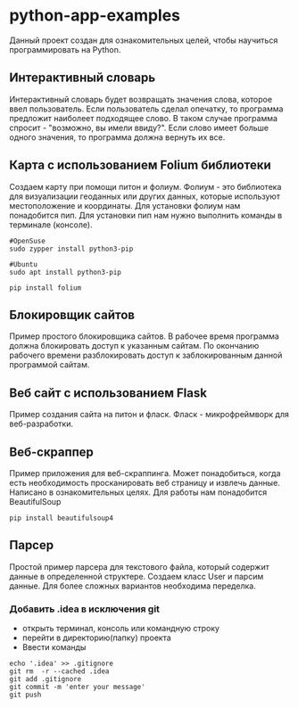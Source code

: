 # python-app-examples
Данный проект создан для ознакомительных целей, чтобы научиться программировать на Python.

## Интерактивный словарь
Интерактивный словарь будет возвращать значения слова, которое ввел пользователь.
Если пользователь сделал опечатку, то программа предложит наиболеет подходящее слово. В  таком случае программа спросит - "возможно, вы имели ввиду?".
Если слово имеет больше одного значения, то программа должна вернуть их все.

## Карта с использованием Folium библиотеки
Создаем карту при помощи питон и фолиум. Фолиум - это библиотека для визуализации геоданных или других данных, которые используют местоположение и координаты.
Для установки фолиум нам понадобится пип.
Для установки пип нам нужно выполнить команды в терминале (консоле).
```
#OpenSuse
sudo zypper install python3-pip

#Ubuntu
sudo apt install python3-pip

pip install folium
```

## Блокировщик сайтов
Пример простого блокировщика сайтов.
В рабочее время программа должна блокировать доступ к указанным сайтам.
По окончанию рабочего времени разблокировать доступ к заблокированным данной программой сайтам.

## Веб сайт с использованием Flask
Пример создания сайта на питон и фласк.
Фласк - микрофреймворк для веб-разработки.

## Веб-скраппер
Пример приложения для веб-скраппинга. 
Может понадобиться, когда есть необходимость просканировать веб страницу и извлечь данные.
Написано в ознакомительных целях.
Для работы нам понадобится BeautifulSoup
```
pip install beautifulsoup4
```

## Парсер
Простой пример парсера для текстового файла, который содержит данные в определенной структере.
Создаем класс User и парсим данные. Для более сложных вариантов необходима переделка.

### Добавить .idea в исключения git
* открыть терминал, консоль или командную строку
* перейти в директорию(папку) проекта
* Ввести команды
```
echo '.idea' >> .gitignore
git rm  -r --cached .idea
git add .gitignore
git commit -m 'enter your message'
git push
```
